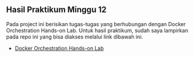 ## Hasil Praktikum Minggu 12

Pada project ini berisikan tugas-tugas yang berhubungan dengan Docker Orchestration Hands-on Lab. Untuk hasil praktikum, sudah saya lampirkan pada repo ini yang bisa diakses melalui link dibawah ini.   

- [Docker Orchestration Hands-on Lab](https://github.com/wulankinasih973/tekn-cloud-computing/blob/main/minggu-12/latihan.md)